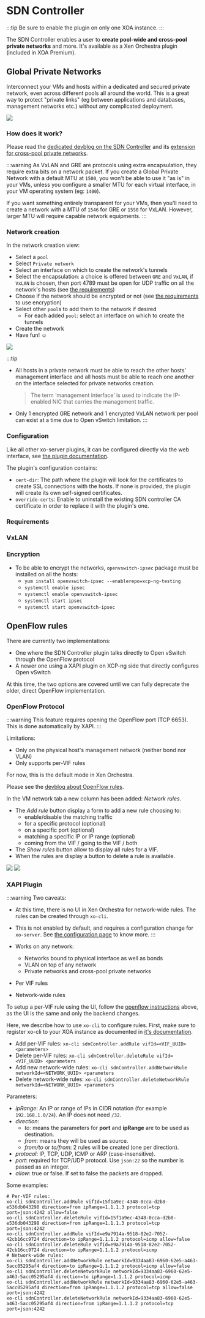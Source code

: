 # SDN Controller

:::tip
Be sure to enable the plugin on only one XOA instance.
:::

The SDN Controller enables a user to **create pool-wide and cross-pool private networks** and more. It's available as a Xen Orchestra plugin (included in XOA Premium).

## Global Private Networks

Interconnect your VMs and hosts within a dedicated and secured private network, even across different pools all around the world. This is a great way to protect "private links" (eg between applications and databases, management networks etc.) without any complicated deployment.

![](../assets/gpn.png)

### How does it work?

Please read the [dedicated devblog on the SDN Controller](https://xen-orchestra.com/blog/xo-sdn-controller/) and its [extension for cross-pool private networks](https://xen-orchestra.com/blog/devblog-3-extending-the-sdn-controller/).

:::warning
As VxLAN and GRE are protocols using extra encapsulation, they require extra bits on a network packet. If you create a Global Private Network with a default MTU at `1500`, you won't be able to use it "as is" in your VMs, unless you configure a smaller MTU for each virtual interface, in your VM operating system (eg: `1400`).

If you want something entirely transparent for your VMs, then you'll need to create a network with a MTU of `1546` for GRE or `1550` for VxLAN. However, larger MTU will require capable network equipments.
:::

### Network creation

In the network creation view:

- Select a `pool`
- Select `Private network`
- Select an interface on which to create the network's tunnels
- Select the encapsulation: a choice is offered between `GRE` and `VxLAN`, if `VxLAN` is chosen, then port 4789 must be open for UDP traffic on all the network's hosts (see [the requirements](#vxlan))
- Choose if the network should be encrypted or not (see [the requirements](#encryption) to use encryption)
- Select other `pool`s to add them to the network if desired
  - For each added `pool`: select an interface on which to create the tunnels
- Create the network
- Have fun! ☺

![](../assets/sdn-controller.png)

:::tip

- All hosts in a private network must be able to reach the other hosts' management interface and all hosts must be able to reach one another on the interface selected for private networks creation.
  > The term ‘management interface’ is used to indicate the IP-enabled NIC that carries the management traffic.
- Only 1 encrypted GRE network and 1 encrypted VxLAN network per pool can exist at a time due to Open vSwitch limitation.
  :::

### Configuration

Like all other xo-server plugins, it can be configured directly via the web interface, see [the plugin documentation](../xen-orchestra/architecture#plugins).

The plugin's configuration contains:

- `cert-dir`: The path where the plugin will look for the certificates to create SSL connections with the hosts.
  If none is provided, the plugin will create its own self-signed certificates.
- `override-certs`: Enable to uninstall the existing SDN controller CA certificate in order to replace it with the plugin's one.

### Requirements

### VxLAN

### Encryption

- To be able to encrypt the networks, `openvswitch-ipsec` package must be installed on all the hosts:
  - `yum install openvswitch-ipsec --enablerepo=xcp-ng-testing`
  - `systemctl enable ipsec`
  - `systemctl enable openvswitch-ipsec`
  - `systemctl start ipsec`
  - `systemctl start openvswitch-ipsec`

## OpenFlow rules

There are currently two implementations:

- One where the SDN Controller plugin talks directly to Open vSwitch through the OpenFlow protocol
- A newer one using a XAPI plugin on XCP-ng side that directly configures Open vSwitch

At this time, the two options are covered until we can fully deprecate the older, direct OpenFlow implementation.

### OpenFlow Protocol

:::warning
This feature requires opening the OpenFlow port (TCP 6653). This is done automatically by XAPI.
:::

Limitations:

- Only on the physical host's management network (neither bond nor VLAN)
- Only supports per-VIF rules

For now, this is the default mode in Xen Orchestra.

Please see the [devblog about OpenFlow rules](https://xen-orchestra.com/blog/vms-vif-network-traffic-control/).

In the VM network tab a new column has been added: _Network rules_.

- The _Add rule_ button display a form to add a new rule choosing to:
  - enable/disable the matching traffic
  - for a specific protocol (optional)
  - on a specific port (optional)
  - matching a specific IP or IP range (optional)
  - coming from the VIF / going to the VIF / both
- The _Show rules_ button allow to display all rules for a VIF.
- When the rules are display a button to delete a rule is available.

![](../assets/add-rule.png)
![](../assets/show-rules.png)

### XAPI Plugin

:::warning
Two caveats:

- At this time, there is no UI in Xen Orchestra for network-wide rules. The rules can be created through `xo-cli`.
- This is not enabled by default, and requires a configuration change for `xo-server`. See [the configuration page](../xen-orchestra/configuration#sdn-controller-mode) to know more.
  :::

- Works on any network:
  - Networks bound to physical interface as well as bonds
  - VLAN on top of any network
  - Private networks and cross-pool private networks
- Per VIF rules
- Network-wide rules

To setup a per-VIF rule using the UI, follow the [openflow instructions](#openflow-protocol) above, as the UI is the same and only the backend changes.

Here, we describe how to use `xo-cli` to configure rules. First, make sure to register xo-cli to your XOA instance as documented in [it's documentation](../xen-orchestra/architecture#register-your-xo-instance).

- Add per-VIF rules: `xo-cli sdnController.addRule vifId=<VIF_UUID> <parameters>`
- Delete per-VIF rules: `xo-cli sdnController.deleteRule vifId=<VIF_UUID> <parameters`
- Add new network-wide rules: `xo-cli sdnController.addNetworkRule networkId=<NETWORK_UUID> <parameters`
- Delete network-wide rules: `xo-cli sdnController.deleteNetworkRule networkId=<NETWORK_UUID> <parameters`

Parameters:

- _ipRange_: An IP or range of IPs in CIDR notation (for example `192.168.1.0/24`). An IP does not need `/32`.
- _direction_:
  - _to_: means the parameters for **port** and **ipRange** are to be used as destination.
  - _from_: means they will be used as source.
  - _from/to_ or _to/from_: 2 rules will be created (one per direction).
- _protocol_: IP, TCP, UDP, ICMP or ARP (case-insensitive).
- _port_: required for TCP/UDP protocol. Use `json:22` so the number is passed as an integer.
- _allow_: true or false. If set to false the packets are dropped.

Some examples:

```
# Per-VIF rules:
xo-cli sdnController.addRule vifId=15f1a9ec-4348-0cca-d2b8-e536db043298 direction=from ipRange=1.1.1.3 protocol=tcp port=json:4242 allow=false
xo-cli sdnController.deleteRule vifId=15f1a9ec-4348-0cca-d2b8-e536db043298 direction=from ipRange=1.1.1.3 protocol=tcp port=json:4242
xo-cli sdnController.addRule vifId=e9a7914a-9518-82e2-7052-42cb16cc9724 direction=to ipRange=1.1.1.2 protocol=icmp allow=false
xo-cli sdnController.deleteRule vifId=e9a7914a-9518-82e2-7052-42cb16cc9724 direction=to ipRange=1.1.1.2 protocol=icmp
# Network-wide rules:
xo-cli sdnController.addNetworkRule networkId=9334aa83-6960-62e5-a463-5acc05295af4 direction=to ipRange=1.1.1.2 protocol=icmp allow=false
xo-cli sdnController.deleteNetworkRule networkId=9334aa83-6960-62e5-a463-5acc05295af4 direction=to ipRange=1.1.1.2 protocol=icmp
xo-cli sdnController.addNetworkRule networkId=9334aa83-6960-62e5-a463-5acc05295af4 direction=from ipRange=1.1.1.2 protocol=tcp allow=false port=json:4242
xo-cli sdnController.deleteNetworkRule networkId=9334aa83-6960-62e5-a463-5acc05295af4 direction=from ipRange=1.1.1.2 protocol=tcp port=json:4242
```
